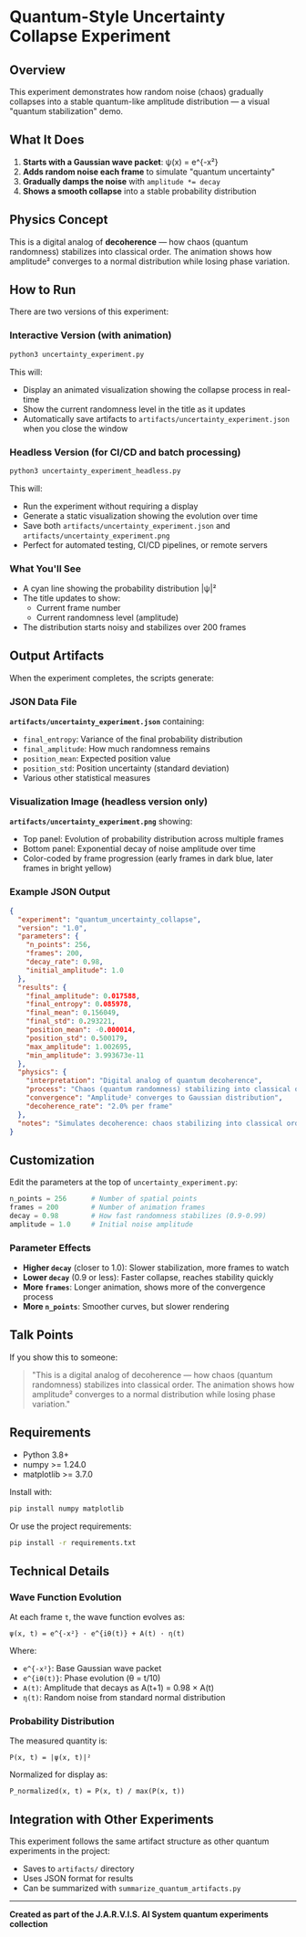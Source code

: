 # Quantum-Style Uncertainty Collapse Experiment

## Overview

This experiment demonstrates how random noise (chaos) gradually collapses into a stable quantum-like amplitude distribution — a visual "quantum stabilization" demo.

## What It Does

1. **Starts with a Gaussian wave packet**: ψ(x) = e^{-x²}
2. **Adds random noise each frame** to simulate "quantum uncertainty"
3. **Gradually damps the noise** with `amplitude *= decay`
4. **Shows a smooth collapse** into a stable probability distribution

## Physics Concept

This is a digital analog of **decoherence** — how chaos (quantum randomness) stabilizes into classical order. The animation shows how amplitude² converges to a normal distribution while losing phase variation.

## How to Run

There are two versions of this experiment:

### Interactive Version (with animation)

```bash
python3 uncertainty_experiment.py
```

This will:
- Display an animated visualization showing the collapse process in real-time
- Show the current randomness level in the title as it updates
- Automatically save artifacts to `artifacts/uncertainty_experiment.json` when you close the window

### Headless Version (for CI/CD and batch processing)

```bash
python3 uncertainty_experiment_headless.py
```

This will:
- Run the experiment without requiring a display
- Generate a static visualization showing the evolution over time
- Save both `artifacts/uncertainty_experiment.json` and `artifacts/uncertainty_experiment.png`
- Perfect for automated testing, CI/CD pipelines, or remote servers

### What You'll See

- A cyan line showing the probability distribution |ψ|²
- The title updates to show:
  - Current frame number
  - Current randomness level (amplitude)
- The distribution starts noisy and stabilizes over 200 frames

## Output Artifacts

When the experiment completes, the scripts generate:

### JSON Data File

**`artifacts/uncertainty_experiment.json`** containing:
- `final_entropy`: Variance of the final probability distribution
- `final_amplitude`: How much randomness remains
- `position_mean`: Expected position value
- `position_std`: Position uncertainty (standard deviation)
- Various other statistical measures

### Visualization Image (headless version only)

**`artifacts/uncertainty_experiment.png`** showing:
- Top panel: Evolution of probability distribution across multiple frames
- Bottom panel: Exponential decay of noise amplitude over time
- Color-coded by frame progression (early frames in dark blue, later frames in bright yellow)

### Example JSON Output

```json
{
  "experiment": "quantum_uncertainty_collapse",
  "version": "1.0",
  "parameters": {
    "n_points": 256,
    "frames": 200,
    "decay_rate": 0.98,
    "initial_amplitude": 1.0
  },
  "results": {
    "final_amplitude": 0.017588,
    "final_entropy": 0.085978,
    "final_mean": 0.156049,
    "final_std": 0.293221,
    "position_mean": -0.000014,
    "position_std": 0.500179,
    "max_amplitude": 1.002695,
    "min_amplitude": 3.993673e-11
  },
  "physics": {
    "interpretation": "Digital analog of quantum decoherence",
    "process": "Chaos (quantum randomness) stabilizing into classical order",
    "convergence": "Amplitude² converges to Gaussian distribution",
    "decoherence_rate": "2.0% per frame"
  },
  "notes": "Simulates decoherence: chaos stabilizing into classical order"
}
```

## Customization

Edit the parameters at the top of `uncertainty_experiment.py`:

```python
n_points = 256      # Number of spatial points
frames = 200        # Number of animation frames
decay = 0.98        # How fast randomness stabilizes (0.9-0.99)
amplitude = 1.0     # Initial noise amplitude
```

### Parameter Effects

- **Higher `decay`** (closer to 1.0): Slower stabilization, more frames to watch
- **Lower `decay`** (0.9 or less): Faster collapse, reaches stability quickly
- **More `frames`**: Longer animation, shows more of the convergence process
- **More `n_points`**: Smoother curves, but slower rendering

## Talk Points

If you show this to someone:

> "This is a digital analog of decoherence — how chaos (quantum randomness) 
> stabilizes into classical order. The animation shows how amplitude² converges 
> to a normal distribution while losing phase variation."

## Requirements

- Python 3.8+
- numpy >= 1.24.0
- matplotlib >= 3.7.0

Install with:

```bash
pip install numpy matplotlib
```

Or use the project requirements:

```bash
pip install -r requirements.txt
```

## Technical Details

### Wave Function Evolution

At each frame `t`, the wave function evolves as:

```
ψ(x, t) = e^{-x²} · e^{iθ(t)} + A(t) · η(t)
```

Where:
- `e^{-x²}`: Base Gaussian wave packet
- `e^{iθ(t)}`: Phase evolution (θ = t/10)
- `A(t)`: Amplitude that decays as A(t+1) = 0.98 × A(t)
- `η(t)`: Random noise from standard normal distribution

### Probability Distribution

The measured quantity is:

```
P(x, t) = |ψ(x, t)|²
```

Normalized for display as:

```
P_normalized(x, t) = P(x, t) / max(P(x, t))
```

## Integration with Other Experiments

This experiment follows the same artifact structure as other quantum experiments in the project:

- Saves to `artifacts/` directory
- Uses JSON format for results
- Can be summarized with `summarize_quantum_artifacts.py`

---

**Created as part of the J.A.R.V.I.S. AI System quantum experiments collection**
